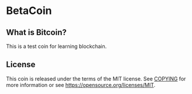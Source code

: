 BetaCoin
=====================================

What is Bitcoin?
----------------

This is a test coin for learning blockchain.

License
-------

This coin is released under the terms of the MIT license. See [COPYING](COPYING) for more
information or see https://opensource.org/licenses/MIT.
